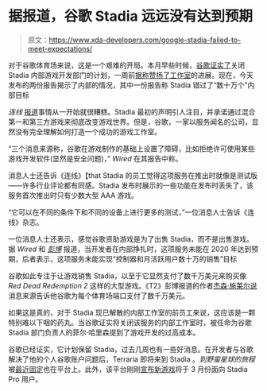 # 据报道，谷歌 Stadia 远远没有达到预期

> 原文：<https://www.xda-developers.com/google-stadia-failed-to-meet-expectations/>

对于谷歌体育场来说，这是一个艰难的开局。本月早些时候，[谷歌证实了](https://www.xda-developers.com/google-stadia-shuts-down-in-house-game-studios/)关闭 Stadia 内部游戏开发部门的计划，一周前[据称赞扬了工作室](https://www.xda-developers.com/google-exec-reportedly-praised-stadia-game-studios-right-before-shutting-them-down/)的进展。现在，今天发布的两份报告揭示了内部的情况，其中一份报告称 Stadia 错过了“数十万个”内部目标

*连线* [报道](https://www.wired.com/story/google-stadia-games-entertainment-collapse/)事情从一开始就很糟糕。Stadia 最初的声明引人注目，并承诺通过混合第一和第三方游戏来彻底改变游戏世界。但是，谷歌，一家以服务闻名的公司，显然没有完全理解如何打造一个成功的游戏工作室。

“三个消息来源称，谷歌在游戏制作的基础上设置了障碍，比如拒绝许可使用某些游戏开发软件(显然是安全问题)，” *Wired* 在其报告中称。

消息人士还告诉《连线》【that Stadia 的员工觉得这项服务在推出时就像是测试版——许多行业评论都有同感。Stadia 发布时展示的一些功能在发布时丢失了，该服务首次推出时只有少数大型 AAA 游戏。

“它可以在不同的条件下和不同的设备上进行更多的测试，”一位消息人士告诉《连线》杂志。

一位消息人士还表示，感觉谷歌资助游戏是为了出售 Stadia，而不是出售游戏。据 *Wired* 和 [*彭博*](https://www.bloomberg.com/news/articles/2021-02-26/google-video-game-unit-stadia-struggled-to-be-googley-enough) 报道，当开发者在内部挣扎时，这项服务未能在 2020 年达到预期，后者表示，这项服务未能实现“控制器和月活跃用户数十万的销售”目标

谷歌如此专注于让游戏销售 Stadia，以至于它显然支付了数千万美元来购买像 *Red Dead Redemption 2* 这样的大型游戏。《T2》彭博报道的作者[杰森·施莱尔说](https://twitter.com/jasonschreier/status/1365376842765651970?ref_src=twsrc%5Etfw%7Ctwcamp%5Etweetembed%7Ctwterm%5E1365376842765651970%7Ctwgr%5E%7Ctwcon%5Es1_&ref_url=https%3A%2F%2Fwww.theverge.com%2F2021%2F2%2F26%2F22303496%2Fgoogle-stadia-struggle-wired-bloomberg-reports-studios)消息来源告诉他谷歌为每个体育场端口支付了数千万美元。

如果这是真的，对于 Stadia 现已解散的内部工作室的前员工来说，这应该是一颗特别难以下咽的药丸。当谷歌证实将关闭该服务的内部工作室时，被任命为谷歌 Stadia 部门负责人的菲尔·哈里森提到了游戏开发的过高成本。

谷歌已经证实，它计划保留 Stadia，过去几周也有一些好消息。在开发者与谷歌解决了他的个人谷歌账户问题后，Terraria 即将来到 Stadia 。*到野蛮星球的旅程*被[最近固定](https://www.xda-developers.com/journey-to-the-savage-planet-stadia-broken/)也在平台上。此外，该平台刚刚[宣布新游戏](https://community.stadia.com/t5/Stadia-Community-Blog/This-Week-on-Stadia-New-games-this-week-plus-PixelJunk-Raiders/ba-p/54655)将于 3 月份面向 Stadia Pro 用户。